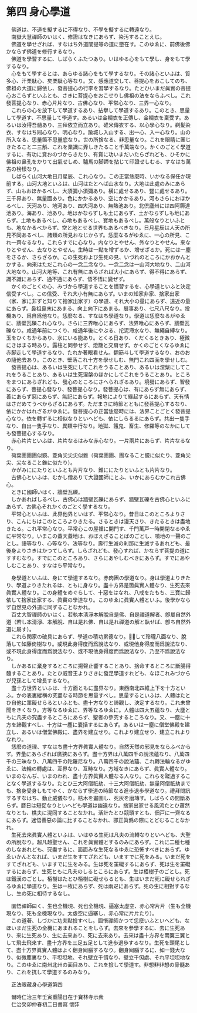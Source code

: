 # 第四 身心學道
　佛道は、不道を擬するに不得なり、不學を擬するに轉遠なり。  
　南嶽大慧禪師のいはく、修證はなきにあらず、染汚することえじ。  
　佛道を學せざれば、すなはち外道闡提等の道に墮在す。このゆゑに、前佛後佛かならず佛道を修行するなり。  
　佛道を學習󠄁するに、しばらくふたつあり。いはゆる心をもて學し、身をもて學するなり。  
　心をもて學するとは、あらゆる諸心をもて學するなり。その諸心といふは、質多心、汗栗駄心、矣栗駄心等なり。又、感應道交して、菩提心をおこしてのち、佛祖の大道に歸依し、發菩提心の行李を習󠄁學するなり。たとひいまだ眞實の菩提心おこらずといふとも、さきに菩提心をおこせりし佛祖の法をならふべし。これ發菩提心なり、赤心片片なり、古佛心なり、平常心なり、三界一心なり。  
　これらの心を放下して學道するあり、拈擧して學道するあり。このとき、思量して學道す、不思量して學道す。あるいは金襴衣を正傳し、金襴衣を稟受す。あるいは汝得吾髓あり、三拜依立而立あり。碓米傳衣する、以心學心なり。剃髪染衣、すなはち囘心なり、明心なり。踰城し入山する、出一心、入一心なり。山の所入なる、思量箇不思量底なり。世の所捨なる、非思量なり。これを眼睛に團じきたること二三斛、これを業識に弄しきたること千萬端なり。かくのごとく學道するに、有功に賞おのづからきたり、有賞に功いまだいたらざれども、ひそかに佛祖の鼻孔をかりて出氣せしめ、驢馬の脚蹄を拈じて印證せしむる、すなはち萬古の榜樣なり。  
　しばらく山河大地日月星辰、これ心なり。この正當恁麼時、いかなる保任か現前する。山河大地といふは、山河はたとへば山水なり。大地は此處のみにあらず、山もおほかるべし、大須彌小須彌あり。横に處せるあり、豎に處せるあり。三千界あり、無量國あり。色にかかるあり、空にかかるあり。河もさらにおほかるべし、天河あり、地河あり、四大河あり、無熱池あり。北倶廬州には四阿耨達池あり。海あり、池あり。地はかならずしも土にあらず、土かならずしも地にあらず。土地もあるべし、心地もあるべし、寶地もあるべし。萬般なりといふとも、地なかるべからず、空と地とせる世界もあるべきなり。日月星辰は人天の所見不同あるべし、諸類の所見おなじからず。恁麼なるがゆゑに、一心の所見、これ一齊なるなり。これらすでに心なり。内なりとやせん、外なりとやせん。來なりとやせん、去なりとやせん。生時は一點を增ずるか、增ぜざるか。死には一塵をさるか、さらざるか。この生死および生死の見、いづれのところにかおかんとかする。向來はただこれ心の一念二念なり。一念二念は一山河大地なり、二山河大地なり。山河大地等、これ有無にあらざれば大小にあらず、得不得にあらず、識不識にあらず、通不通にあらず、悟不悟に變ぜず。  
　かくのごとくの心、みづから學道することを慣習󠄁するを、心學道といふと決定信受すべし。この信受、それ大小有無にあらず。いまの知家非家、捨家出家（家、家に非ずと知りて捨家出家す）の學道、それ大小の量にあらず、遠近の量にあらず。鼻祖鼻末にあまる、向上向下にあまる。展事あり、七尺八尺なり。投機あり、爲自爲他なり。恁麼なる、すなはち學道なり。學道は恁麼なるがゆゑに、牆壁瓦礫これ心なり。さらに三界唯心にあらず、法界唯心にあらず、牆壁瓦礫なり。咸通年前につくり、咸通年後にやぶる、拕泥滯水なり、無繩自縛なり。玉をひくちからあり、水にいる能あり。とくる日あり、くだくるときあり、極微にきはまる時あり。露柱と同參せず、燈籠と交肩せず。かくのごとくなるゆゑに赤脚走して學道するなり、たれか著眼看せん。翻󠄁筋斗して學道するなり、おのおの隨他去あり。このとき、壁落これ十方を學せしむ、無門これ四面を學せしむ。  
　發菩提心は、あるいは生死にしてこれをうることあり、あるいは涅槃にしてこれをうることあり、あるいは生死涅槃のほかにしてこれをうることあり。ところをまつにあらざれども、發心のところにさへられざるあり。境發にあらず、智發にあらず、菩提心發なり、發菩提心なり。發菩提心は、有にあらず無にあらず、善にあらず惡にあらず、無記にあらず。報地によりて緣起するにあらず、天有情󠄁はさだめてうべからざるにあらず。ただまさに時節とともに發菩提心するなり、依にかかはれざるがゆゑに。發菩提心の正當恁麼時には、法界ことごとく發菩提心なり。依を轉ずるに相似なりといへども、依にしらるるにあらず。共出一隻手なり、自出一隻手なり、異類中行なり。地獄、餓󠄁鬼、畜生、修羅等のなかにしても發菩提心するなり。  
　赤心片片といふは、片片なるはみな赤心なり。一片兩片にあらず、片片なるなり。  
　荷葉團團團似鏡、菱角尖尖尖似錐（荷葉團團、團なること鏡に似たり、菱角尖尖、尖なること錐に似たり）。  
　かがみににたりといふとも片片なり、錐ににたりといふとも片片なり。  
　古佛心といふは、むかし僧ありて大證國師にとふ、いかにあらむかこれ古佛心。  
　ときに國師いはく、牆壁瓦礫。  
　しかあればしるべし、古佛心は牆壁瓦礫にあらず、牆壁瓦礫を古佛心といふにあらず、古佛心それかくのごとく學するなり。  
　平常心といふは、此界他界といはず、平常心なり。昔日はこのところよりさり、こんにちはこのところよりきたる。さるときは漫天さり、きたるときは盡地きたる。これ平常心なり。平常心この屋裡に開門す、千門萬戸一時開閉なるゆゑに平常なり。いまこの蓋天蓋地は、おぼえざることばのごとし、噴地の一聲のごとし。語等なり、心等なり、法等なり。壽行生滅の刹那に生滅するあれども、最後身よりさきはかつてしらず。しらざれども、發心すれば、かならず菩提の道にすすむなり。すでにこのところあり、さらにあやしむべきにあらず。すでにあやしむことあり、すなはち平常なり。  
  
　身學道といふは、身にて學道するなり。赤肉團の學道なり。身は學道よりきたり、學道よりきたれるは、ともに身なり。盡十方界是箇眞實人體なり、生死去來眞實人體なり。この身體をめぐらして、十惡をはなれ、八戒をたもち、三寶に歸依して捨家出家する、眞實の學道なり。このゆゑに眞實人體といふ。後學かならず自然見の外道に同ずることなかれ。  
　百丈大智禪師のいはく、若執本淸淨本解脫自是佛、自是禪道解者、卽屬自然外道（若し本淸淨、本解脫、自は是れ佛、自は是れ禪道の解と執せば、卽ち自然外道に屬す）。  
　これら閑家の破具にあらず、學道の積功累德なり。𨁝跳して玲瓏八面なり、脫落して如藤倚樹なり。或現此身得度而爲說法なり、或現他身得度而爲說法なり、或不現此身得度而爲說法なり、或不現他身得度而爲說法なり、乃至不爲說法なり。  
　しかあるに棄身するところに揚聲止響することあり、捨命するところに斷腸得髓することあり。たとひ威音王よりさきに發足學道すれども、なほこれみづからが兒孫として增長するなり。  
　盡十方世界といふは、十方面ともに盡界なり。東西南北四維上下を十方といふ。かの表裏縱横の究盡なる時節を思量すべし。思量するといふは、人體はたとひ自他に罣礙せらるといふとも、盡十方なりと諦觀し、決定するなり。これ未曾聞をきくなり。方等なるゆゑに、界等なるゆゑに。人體は四大五蘊なり、大塵ともに凡夫の究盡するところにあらず、聖者の參究するところなり。又、一塵に十方を諦觀すべし、十方は一塵に嚢括するにあらず。あるいは一塵に僧堂佛殿を建立し、あるいは僧堂佛殿に、盡界を建立せり。これより建立せり、建立これよりなれり。  
　恁麼の道理、すなはち盡十方界眞實人體なり。自然天然の邪見をならふべからず。界量にあらざれば廣狹にあらず。盡十方界は八萬四千の說法蘊なり、八萬四千の三昧なり、八萬四千の陀羅尼なり。八萬四千の說法蘊、これ轉法輪なるがゆゑに、法輪の轉處は、亙界なり、亙時なり。方域なきにあらず、眞實人體なり。いまのなんぢ、いまのわれ、盡十方界眞實人體なる人なり。これらを蹉過することなく學道するなり。たとひ三大阿僧祇劫、十三大阿僧祇劫、無量阿僧祇劫までも、捨身受身しもてゆく、かならず學道の時節なる進歩退歩學道なり。禮拜問訊するすなはち、動止威儀なり。枯木を畫圖し、死灰を磨塼す。しばらくの間斷あらず。暦日は短促なりといへども學道は幽遠なり。捨家出家せる風流たとひ蕭然なりとも、樵夫に混同することなかれ。活計たとひ競頭すとも、佃戸に一齊なるにあらず。迷悟善惡の論に比することなかれ、邪正眞僞の際にとどむることなかれ。  
　生死去來眞實人體といふは、いはゆる生死は凡夫の流轉なりといへども、大聖の所脫なり。超凡越聖せん、これを眞實體とするのみにあらず。これに二種七種のしなあれども、究盡するに、面面みな生死なるゆゑに恐怖すべきにあらず。ゆゑいかんとなれば、いまだ生をすてざれども、いますでに死をみる。いまだ死をすてざれども、いますでに生をみる。生は死を罣礙するにあらず、死は生を罣礙するにあらず、生死ともに凡夫のしるところにあらず。生は栢樹子のごとし。死は鐵漢のごとし。栢樹はたとひ栢樹に礙せらるとも、生はいまだ死に礙せられざるゆゑに學道なり。生は一枚にあらず、死は兩疋にあらず。死の生に相對するなし、生の死に相待するなし。  
  
　圜悟禪師曰く、生也全機現、死也全機現、逼塞太虛空、赤心常片片（生も全機現なり、死も全機現なり。太虛空に逼塞し、赤心常に片片たり）。  
　この道著、しづかに功夫點撿すべし。圜悟禪師かつて恁麼いふといへども、なほいまだ生死の全機にあまれることをしらず。去來を參學するに、去に生死あり、來に生死あり、生に去來あり、死に去來あり。去來は盡十方界を兩翼三翼として飛去飛來す、盡十方界を三足五足として進歩退歩するなり。生死を頭尾として、盡十方界眞實人體はよく翻󠄁身囘腦するなり。翻󠄁身囘腦するに、如一錢大なり、似微塵裏なり、平坦坦地、それ壁立千仭なり、壁立千仭處、それ平坦坦地なり。このゆゑに南州北州の面目あり、これを撿して學道す。非想非非想の骨髓あり、これを抗して學道するのみなり。  
  
　正法眼藏身心學道第四  
  
　爾時仁治三年壬寅重陽日在于寶林寺示衆  
　仁治癸卯仲春初二日書寫 懷弉